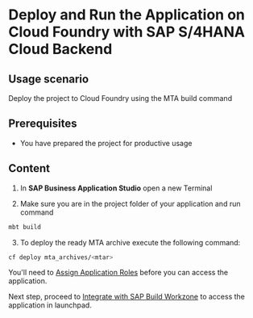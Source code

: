 # Deploy and Run the Application on Cloud Foundry with SAP S/4HANA Cloud Backend

## Usage scenario

Deploy the project to Cloud Foundry using the MTA build command

## Prerequisites

* You have prepared the project for productive usage

## Content

1. In **SAP Business Application Studio** open a new Terminal 

2. Make sure you are in the project folder of your application and run command

```bash
mbt build
```

3. To deploy the ready MTA archive execute the following command:

```bash
cf deploy mta_archives/<mtar>
```

You'll need to [Assign Application Roles](https://developers.sap.com/tutorials/user-role-assignment.html) before you can access the application.

Next step, proceed to [Integrate with SAP Build Workzone](https://developers.sap.com/tutorials/integrate-with-work-zone.html) to access the application in launchpad.